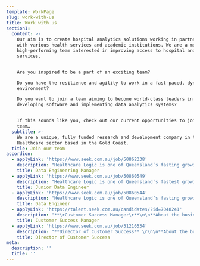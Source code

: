 ```yaml
---
template: WorkPage
slug: work-with-us
title: Work with us
section1:
  content: >-
    Our aim is to create hospital analytics solutions working in partnership
    with various health services and academic institutions. We are a motivated,
    high-performing team interested in improving access to hospital and health
    services.


    Are you inspired to be a part of an exciting team?

    Do you have the resilience and agility to work in a fast-paced, dynamic
    environment?

    Do you want to join a team aiming to become world-class leaders in
    developing software and implementing data analytics systems?


    If this sounds like you, check out our current opportunities to join our
    team…
  subtitle: >-
    We are a unique, fully funded research and development company in the
    Healthcare sector based in the Gold Coast.
  title: Join our team
accordion:
  - applyLink: 'https://www.seek.com.au/job/50862338'
    description: "Healthcare Logic is one of Queensland’s fasting growing technology start-ups, and we are aiming for global market leadership within the next five years.  We build software to help hospitals work better.  We are fully funded and currently transacting in five jurisdictions.  Our flagship product is SystemView: a new-to-the-world analytics platform using high-frequency data automation and a proprietary UI to give clinical and executive leaders in hospitals previously unobtainable insights and actionable data.  We currently have 32 staff and growing.\n\nTo continue building out our senior management team, we are now looking for a committed and motivated individual to join us at an exciting time of rapid expansion.  The successful candidate will have technical experience combining both a good working knowledge of database architecture, design and approaches to integration (with focused knowledge of SQL), and significant management experience. \n\nAs Engineering Manager, your primary responsibility will be to provide leadership and supervision to team leaders and data engineers, helping them create and develop solutions. You will also be responsible for ensuring that key projects and engineering duties are fulfilled. Your responsibilities will include:\_\n\n* Leading and providing line management and technical development support to SQL team leaders, developers and data engineers\n* Overseeing installation projects and ensuring efficient and smooth delivery and establishing a “success” target state for each installation project\n* Hiring, training, and mentoring team leaders and data engineers, including writing performance reviews and career development goals for data engineers\n* Assisting the Director of Engineering in creating, updating, and maintaining engineering policies, frameworks, procedures and standards\n* Onboarding and providing orientation and preparing new data engineers to be productive\n* Answering technical questions, providing progress reports of projects and effectively delegating tasks to other data engineers\n* Acting as sprint lead, scrum master or project manager as necessary\n\n\n\n## ABOUT YOU    \n\nIn this role, you will be required to build and lead our data engineering functions and assist the members of your team to grow both technically and professionally. Your team will be primarily responsible for ensuring the timely delivery of installations and the successful completion of complex technical projects. \n\nYou will work closely with product and data science teams, as well as subject matter experts from our customer success team in requirements gathering, project planning and execution. \n\nYou will be a critical component to the success of the Data Engineering team. You are someone with the right attitude for success, with the balance of firm and compassionate approach to building a high performing team. You want to see your team members shine and take credit for what they do. You love mentoring engineers, advancing best practices, and delivering components for our actual ‘big data’ architecture. \_\n\n## NECESSARY SKILLS & QUALIFICATIONS\n\n* 3+ years of experience managing engineers\n* 5+ years of data engineering industry experience\n* Proven and demonstrable experience in Microsoft SQL Server Integration Services (SSIS), SQL Server Analysis Services (SSAS), and SQL Server Reporting Services (SSRS), with experience in Azure Data Factory an advantage\n* Demonstrated experience in Microsoft SQL Server T-SQL query\n* Experience with\_cloud-based\_platforms, specialist\_MS Azure and AWS\n* Ability to work across structured, semi-structured, and unstructured data\n* Strong understanding of traditional ETL tools & RDBMS, End to End Data Pipeline\n* Tertiary qualification(s) in computer science, information technology or related discipline \n* Professional qualification(s) or credentials in enterprise and/or data architecture\n* A strong communicator who can distil complex technology concepts into digestible, action-oriented narratives and recommendations for technical and non-technical audiences\n* A natural relationship builder, and possess motivation to drive others to success\n* A hunger to always be learning, and a passion for educating others about the job you love\n* Data architecture experience in a large scale, high-volume and high-frequency database environment \n\n## DESIRABLE QUALIFICATIONS/CERTIFICATIONS/SKILLS:\n\n* Experience in using both Azure Devops and Bitbucket Repository and Pipelines\n* Vendor certifications (GCP, AWS, IBM, AZURE) are highly regarded\n* Experience of working in the Microsoft Business Intelligence (BI) space\n* Big data platform experience e.g. Azure Synapse, Azure Data Factory\n* R programming language\n\n## JOB BENEFITS AND PERKS\n\n* Join\_a team at\_the cutting edge of Healthcare analytics to improve patient outcomes worldwide\n* Solve interesting real-world problems in a dynamic environment\n* Attractive salary working in a modern\_office space with awesome views\n* Potential to work and collaborate internationally\n* Office days are in a modern\_office space with awesome views (1-2 days per week)\n* You can work from home with flexible hours (3-4 days per week)"
    title: Data Engineering Manager
  - applyLink: 'https://www.seek.com.au/job/50860549'
    description: "Healthcare Logic is one of Queensland’s fastest growing technology start-ups, and we are aiming for global market leadership within the next five years.  We build software to help hospitals work better.  We are fully funded and currently transacting in five jurisdictions.  Our flagship product is SystemView: a new-to-the-world analytics platform using high-frequency data automation and a proprietary UI to give clinical and executive leaders in hospitals previously unobtainable insights and actionable data.  We currently have 32 staff and growing.\n\nTo continue building out our data engineering team, we are now looking for a committed and motivated individual to join us at an exciting time of rapid expansion.  The successful candidate will have technical experience combining both a good working knowledge of database architecture, design, and approaches to integration (with focused knowledge of SQL), and significant devops experience as well as familiarity with version control software such as Git.\n\n## ABOUT THE ROLE\n\nYou will be joining a multi-talented and diverse team of data engineers with the below responsibilities:\n\n* Assist in designing and implementing ETL pipelines across a range of technologies and working with clients to integrate pipelines with their source systems\n* Assist in development and optimisation of\_a next-generation analytics platform that utilises\_numerous\_data sources\n* Assist in\_extracting and transforming data to support new analyses supported by\_high-frequency, highly granular data flows\n* Help and develop reusable code and libraries for future use\n* Maintain an in-depth understanding of technologies and stay abreast of current industry trends and emerging technologies\n* Passionate to learn new technology and willing to go beyond your comfort zone\n\n## ESSENTIAL SKILLS:\n\nThese skills and experience will help get you onto the shortlist:\n\n* A degree in Computer Science or similar, or ability to demonstrate equivalent knowledge in database development\n* Graduate to 1+ years' experience with exposure to data in the context of application development, data warehousing, migration, or data analysis\n* A high-level of motivation and demonstrable ability to solve complex problems and deliver solutions under tight timelines\n* The ability to help develop a suite of databases that will support a\_cutting-edge web application\n* Good understanding and some\_experience with SQL Server Integration Services or other ETL tools\n* Exposure to Oracle and SQL Server 2016\_\n* Exposure to Healthcare data preferred but not essential\n* Exposure with Amazon AWS or Azure services desired\n* Exposure writing automated tests for data pipelines\n* Good understanding and exposure with one or more database engines, including MySQL, Postgres, MS SQL, etc...\n* Be a critical thinker with strong analytical and problem-solving skills\n* Be passionate about delivering high quality work\n\nPrior experience with application or web development working in fast-paced\_agile and exposure to modern technology, frameworks, and tools such as Scrum, Test Driven Development, React, Redgate, NodeJS, CI/CD and\_Docker are also of interest\n\n## Job benefits and perks\n\n* Join\_a team at\_the cutting edge of Healthcare analytics to improve patient outcomes worldwide\n* Solve interesting real-world problems in a dynamic environment\n* Attractive salary working in a modern\_office space with awesome views\n* Potential to work and collaborate internationally"
    title: Junior Data Engineer
  - applyLink: 'https://www.seek.com.au/job/50860544'
    description: "Healthcare Logic is one of Queensland’s fasting growing technology start-ups, and we are aiming for global market leadership within the next five years.  We build software to help hospitals work better.  We are fully funded and currently transacting in five jurisdictions.  Our flagship product is SystemView: a new-to-the-world analytics platform using high-frequency data automation and a proprietary UI to give clinical and executive leaders in hospitals previously unobtainable insights and actionable data.  We currently have 32 staff and growing.\n\nTo continue building out our senior management team, we are now looking for a committed and motivated individual to join us at an exciting time of rapid expansion.  The successful candidate will have technical experience combining both a good working knowledge of database architecture, design and approaches to integration (with focused knowledge of SQL), and significant management experience. \n\nAs Engineering Manager, your primary responsibility will be to provide leadership and supervision to team leaders and data engineers, helping them create and develop solutions. You will also be responsible for ensuring that key projects and engineering duties are fulfilled. Your responsibilities will include:\_\n\n* Leading and providing line management and technical development support to SQL team leaders, developers and data engineers\n* Overseeing installation projects and ensuring efficient and smooth delivery and establishing a “success” target state for each installation project\n* Hiring, training, and mentoring team leaders and data engineers, including writing performance reviews and career development goals for data engineers\n* Assisting the Director of Engineering in creating, updating, and maintaining engineering policies, frameworks, procedures and standards\n* Onboarding and providing orientation and preparing new data engineers to be productive\n* Answering technical questions, providing progress reports of projects and effectively delegating tasks to other data engineers\n* Acting as sprint lead, scrum master or project manager as necessary\n\n## ABOUT YOU\n\nIn this role, you will be required to build and lead our data engineering functions and assist the members of your team to grow both technically and professionally. Your team will be primarily responsible for ensuring the timely delivery of installations and the successful completion of complex technical projects. \n\nYou will work closely with product and data science teams, as well as subject matter experts from our customer success team in requirements gathering, project planning and execution. \n\nYou will be a critical component to the success of the Data Engineering team. You are someone with the right attitude for success, with the balance of firm and compassionate approach to building a high performing team. You want to see your team members shine and take credit for what they do. You love mentoring engineers, advancing best practices, and delivering components for our actual ‘big data’ architecture. \n\n## NECESSARY SKILLS & QUALIFICATIONS\n\n* 3+ years of experience managing engineers\n* 5+ years of data engineering industry experience\n* Proven and demonstrable experience in Microsoft SQL Server Integration Services (SSIS), SQL Server Analysis Services (SSAS), and SQL Server Reporting Services (SSRS), with experience in Azure Data Factory an advantage\n* Demonstrated experience in Microsoft SQL Server T-SQL query\n* Experience with\_cloud-based\_platforms, specialist\_MS Azure and AWS\n* Ability to work across structured, semi-structured, and unstructured data\n* Strong understanding of traditional ETL tools & RDBMS, End to End Data Pipeline\n* Tertiary qualification(s) in computer science, information technology or related discipline \n* Professional qualification(s) or credentials in enterprise and/or data architecture\n* A strong communicator who can distil complex technology concepts into digestible, action-oriented narratives and recommendations for technical and non-technical audiences\n* A natural relationship builder, and possess motivation to drive others to success\n* A hunger to always be learning, and a passion for educating others about the job you love\n* Data architecture experience in a large scale, high-volume and high-frequency database environment \n\n## DESIRABLE QUALIFICATIONS/CERTIFICATIONS/SKILLS:\n\n* Experience in using both Azure Devops and Bitbucket Repository and Pipelines\n* Vendor certifications (GCP, AWS, IBM, AZURE) are highly regarded\n* Experience of working in the Microsoft Business Intelligence (BI) space\n* Big data platform experience e.g. Azure Synapse, Azure Data Factory\n* R programming language\n\n## JOB BENEFITS AND PERKS\n\n* Join\_a team at\_the cutting edge of Healthcare analytics to improve patient outcomes worldwide\n* Solve interesting real-world problems in a dynamic environment\n* Attractive salary working in a modern\_office space with awesome views\n* Potential to work and collaborate internationally\n* Office days are in a modern\_office space with awesome views (1-2 days per week)\n* You can work from home with flexible hours (3-4 days per week)"
    title: Data Engineer
  - applyLink: 'https://talent.seek.com.au/candidates/?id=7048241'
    description: "**\rCustomer Success Manager\r**\n\n**About the business and the role\r**\n\nHealthcare Logic is one of Queensland’s fastest growing technology start-ups, and we are aiming for global market leadership within the next five years. We build software to help hospitals work better.  \r\n\nWe are fully funded and currently transacting in five jurisdictions. Our flagship product is SystemView: a new-to-the-world analytics platform using high-frequency data automation and a proprietary UI to give clinical and executive leaders in hospitals previously unobtainable insights and actionable data.  \r\n\nThe main purpose of the Customer Success Manager role is to  raise awareness of HCL and SystemView in our target audience, to surprise and delight customers, drive adoption, turn customers and end users into advocates to yield negative churn, and aim at no installed customers ever wanting to exit the SystemView global hospital network.\r\n\n\n\n**About you\r**\n\n* You are kind, charismatic and a great communicator. You are eager to support others including both your technical colleagues and the end users of Healthcare Logic products. \r\n* You are both organised and agile. While you are able to plan ahead to coordinate upcoming events, they are also able to adapt plans when the unexpected arises.\r\n* You are able to identify and assess risk, manage appropriate escalations and work with those around them to mitigate or resolve the risk.\r\n* You are a great admirer of the clinicians who care for patients and the managerial and administrative leaders who work tirelessly to support them to do so.\r\n* Possibly the most important quality – you value the public health service, its purpose and are eager to understand how the system works and how it can be made better. \r\n* You preferably have undergraduate degree in healthcare or a customer services related industry, experience in either healthcare or software services.\r\n\n\r\n\n**Key responsibilities\r**\n\n**Operational and Professional Excellence:\r**\n\n* Work in partnership with the engineering, product and testing teams to support installation activities including supporting customers through data validation and UAT\r\n* Design and lead customer onboarding and engagement plans that promote and facilitate user adoption\r\n* Conduct customer on-boarding; as well as provide ongoing communication and support to customers regarding new features and releases.\r\n* Produce high quality end user material including documents and mp4’s designed to support end users\r\n\n**Customer Focus:\r**\n\n* Develop trustworthy relationships with key end users and executive stakeholders\r\n* Seek to understand (and build your knowledge base on) end users requirements to identify opportunities for end user driven enhancements, future product development, and maintain a register of this information\r\n* Actively advocate to Healthcare Logic decision makers the end user requirements and ensure that the system is at a minimum compatible with their needs\r\n* Prepare for and attend the weekly Customer Success Ticket meeting to ensure that CST tickets are being delivered in time to meet end user needs \r\n\n**Leadership:\r**\n\n* Act as a champion advocate for all SystemView end users\r\n* Seek to transform every end users into promoters who will advocate for the product\r\n* Provide a mentor relationship to junior staff within the customer success team including assistance with onboarding any new staff when you have experience in the team\r\n\n**Business Excellence:\r**\n\n* Contribute to the development of standardised and scalable engagement processes for every HCL customer by SystemView domain - delivering collateral, capacity and capability to take customers from UAT to adoption, to advocacy and rich hospital network participation over time\r\n* Work with sales and marketing team with the development of sales and marketing material including creation of the HCL thought leadership (blogs), identify marketing events (conferences), and identify opportunities to collect end user testimonials \r\n* Monitor end-user adoption and understand influences that promote or detract utilisation, profile end-user behaviours, and manage Net Promotor Surveys\r\n\n**People and Culture:\r**\n\nValues drive our behaviours and the decisions we make. In addition to the above, we are looking for candidates who share and can demonstrate our core values these being Clearbit’s:\r\n\n* Care. Empathise with customers - take the time to understand their frustrations, needs, and desires\r\n* Craft. Own your craft - never stop learning and improving\r\n* Team. Teamwork makes the dream work - fill gaps, there’s no such thing as “it’s not my job”\r\n* Truth. Be up front and candid - say it like it is, hold yourself and others accountable\r\n* Initiative. Don’t wait for permission - figure it out or figure out who can\r\n* Fun. Don’t take yourself too seriously – life is short\r\n\n**Reporting to:\r**\n\nThe role reports directly to the Director of Customer Success\r\n\n\n\n**Job benefits and perks**\n\n* Employee Share Options awarded for high performance\r\n* Join a team at the cutting edge of Healthcare analytics to improve patient outcomes worldwide\r\n* Full-time – permanent contract (38 hours per week, Mon-Fri)\r\n* Office days are in a modern office space with awesome views (2-3 days per week)\r\n* You can work from home with flexible hours (2-3 days per week)\r\n* Potential to work and collaborate internationally\r\n* Opportunity for promotion as the company grows and your performance exceeds expectations\r\n* Monthly team offsite gathering promoting social interaction, education and training and professional development\r\n\n\n\n**Applicant must be available to travel both interstate and overseas\r**"
    title: Customer Success Manager
  - applyLink: 'https://www.seek.com.au/job/51216534'
    description: "**Director of Customer Success** \r\n\n**About the business and the role\r**\n\nHealthcare Logic is one of Queensland’s fastest growing technology start-ups, and we are aiming for global market leadership within the next five years. We build software to help hospitals work better.  \r\n\nWe are fully funded and currently transacting in five jurisdictions. Our flagship product is SystemView: a new-to-the-world analytics platform using high-frequency data automation and a proprietary UI to give clinical and executive leaders in hospitals previously unobtainable insights and actionable data.  \r\n\nThe main purpose of the Director of Customer Success role is to raise awareness of HCL and SystemView in our target audience, to surprise and delight customers, drive adoption, turn customers and end users into advocates to yield negative churn, and aim at no installed customers ever wanting to exit the SystemView global hospital network.\r\n\n**About you\r**\n\n* You are kind, charismatic and a great communicator who is eager to support others including those you manage, your technical colleagues and the end users of SystemView\r\n* You are organised and agile and while you are understand the need to plan ahead, you have the ability to adapt plans when the unexpected arises\r\n* You know how to deliver a high standard of excellence when it comes to customer onboarding, success and support. You balance the need for quality with the need for scalability without any compromise\r\n* You are an admirer of clinicians who care for patients and the managerial and administrators who work tirelessly within public hospitals and are passionate about these stakeholders being successful with the product\r\n* \rYou rely on data and trends, observations, insights drawn from working with end users to be able to design and implement plans that will achieve long term success\r\n* You have an undergraduate degree in healthcare or customer services related, experience as a senior manager in either healthcare or software experience / services and at least 5 years- experience leading teams.\r\n\n**Key responsibilities\r**\n\n**Operational and Professional Excellence:\r**\n\n* \rUsing and learning about SystemView to enable you to support your teams and ensure strategies are built upon first-hand knowledge. This includes participating in customer onboarding, training and showcase events\r\n* \rWork closely with the CEO and Chief Clinical Engagement Officer to manage the later ends of the sales cycle as required including support the sales process as required with demos and on-site engagements\r\n* \rContinue the development of standardised and scalable engagement processes for every HCL customer by SystemView domain - delivering collateral, capacity and capability to take customers from UAT to adoption, to advocacy and rich hospital network participation over time\r\n\n**Customer Focus:\r**\n\n* \rProactively meet key customers and end users to form and manage trustworthy relationships including managing escalations from the customer success team and escalating to the chief clinical engagement officer as required\r\n* Lead the development and maintenance of up to date, customer facing content for the platform, working closely with the Director of Hospital Systems Improvements and Director of Engineering to maintain the documents\r\n* Work closely with the Chief Clinical Engagement Officer, Director of Hospital Systems Improvement and Product team to ensure customer-centred prioritisation processes are in place to sequence the commissioned work towards the best balance of current priorities\r\n* Support the planning for and attend the weekly Customer Success Ticket meeting to ensure that CST tickets are being delivered in time to meet end user needs \r\n\n**Leadership:\r**\n\n* Act as a champion advocate for all SystemView end users\r\n* Provide line management to each person in the customer success team, ensuring at least weekly one to one supervision and quarterly performance and development reviews, and ensuring all standard employee documentation is up to date\r\n* Continual design and implementation of a Customer Success organisational structure that allows for and adapts to scale \r\n* Introducing CS performance metrics and then monitoring and measuring account performance and working with the customer success leads and managers to proactively identify risks of customer churn and develop tactics to prevent this from occurring\r\n\n**Business Excellence:\r**\n\n* Contribute to the strategic development of the business and participate fully in the general leadership of the company as part of the Director group\r\n* Contribute to the development of the platform (product), marketing, sales, engineering, PMO and quality teams to help Healthcare logic be a better company and platform and in turn make a bigger impact on our customers\r\n\n**People and Culture:\r**\n\nValues drive our behaviours and the decisions we make. In addition to the above, we are looking for candidates who share and can demonstrate our core values these being Clearbit’s:\r\n\n* Care. Empathise with customers - take the time to understand their frustrations, needs, and desires\r\n* \rCraft. Own your craft - never stop learning and improving\r\n* Team. Teamwork makes the dream work - fill gaps, there’s no such thing as “it’s not my job”\r\n* Truth. Be up front and candid - say it like it is, hold yourself and others accountable\r\n* Initiative. Don’t wait for permission - figure it out or figure out who can\r\n* Fun. Don’t take yourself too seriously – life is short\r\n\n**Reporting to:\r**\n\nThe role reports directly to the Chief Clinical Engagement Officer\r\n\n**Job benefits and perks\r**\n\n* Employee Share Options awarded for high performance\r\n* Join a team at the cutting edge of Healthcare analytics to improve patient outcomes worldwide\r\n* Full-time – permanent contract (38 hours per week, Mon-Fri)\r\n* Office days are in a modern office space with awesome views (1-2 days per week)\r\n* You can work from home with flexible hours (3-4 days per week)\r\n* Potential to work and collaborate internationally\r\n* Opportunity for promotion as the company grows and your performance exceeds expectations\r\n* Monthly team offsite gathering promoting social interaction, education and training and professional development"
    title: Director of Customer Success
meta:
  description: ''
  title: ''
---
```


